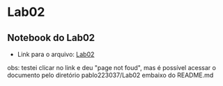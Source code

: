 # Lab02

## Notebook do Lab02
* Link para o arquivo: [Lab02](lab02-java-estruturas-ra223037.ipynb)

obs: testei clicar no link e deu "page not foud", mas é possível acessar o documento pelo diretório pablo223037/Lab02 embaixo do README.md
